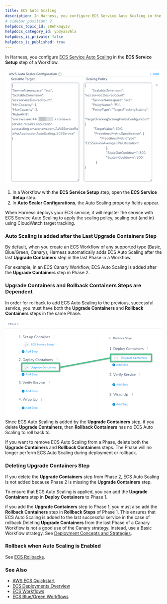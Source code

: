 ```yaml
---
title: ECS Auto Scaling
description: In Harness, you configure ECS Service Auto Scaling in the ECS Service Setup step of a Workflow. In a Workflow with the ECS Service Setup step, open the ECS Service Setup step. In Auto Scaler Configur…
# sidebar_position: 2
helpdocs_topic_id: 28ehkmqy3v
helpdocs_category_id: yp3yaavhla
helpdocs_is_private: false
helpdocs_is_published: true
---
```


In Harness, you configure [ECS Service Auto Scaling](https://docs.aws.amazon.com/AmazonECS/latest/developerguide/service-auto-scaling.html) in the **ECS Service Setup** step of a Workflow.

[![](./static/ecs-auto-scaling-00.png)
](./static/ecs-auto-scaling-00.png)
1. In a Workflow with the **ECS Service Setup** step, open the **ECS Service Setup** step.
2. In **Auto Scaler Configurations**, the Auto Scaling property fields appear.

When Harness deploys your ECS service, it will register the service with ECS Service Auto Scaling to apply the scaling policy, scaling out (and in) using CloudWatch target tracking.

### Auto Scaling is added after the Last Upgrade Containers Step

By default, when you create an ECS Workflow of any supported type (Basic, Blue/Green, Canary), Harness automatically adds ECS Auto Scaling after the last **Upgrade Containers** step in the last Phase in a Workflow.

For example, in an ECS Canary Workflow, ECS Auto Scaling is added after the **Upgrade Containers** step in Phase 2.

### Upgrade Containers and Rollback Containers Steps are Dependent

In order for rollback to add ECS Auto Scaling to the previous, successful service, you must have both the **Upgrade Containers** and **Rollback Containers** steps in the same Phase.

![](./static/ecs-auto-scaling-02.png)
Since ECS Auto Scaling is added by the **Upgrade Containers** step, if you delete **Upgrade Containers**, then **Rollback Containers** has no ECS Auto Scaling to roll back to.

If you want to remove ECS Auto Scaling from a Phase, delete both the **Upgrade Containers** and **Rollback Containers** steps. The Phase will no longer perform ECS Auto Scaling during deployment or rollback.

### Deleting Upgrade Containers Step

If you delete the **Upgrade Containers** step from Phase 2, ECS Auto Scaling is not added because Phase 2 is missing the **Upgrade Containers** step.

To ensure that ECS Auto Scaling is applied, you can add the **Upgrade Containers** step in **Deploy Containers** to Phase 1.

if you add the **Upgrade Containers** step to Phase 1, you must also add the **Rollback Containers** step in **Rollback Steps** of Phase 1. This ensures that ECS Auto Scaling is added to the last successful service in the case of rollback.Deleting **Upgrade Containers** from the last Phase of a Canary Workflow is not a good use of the Canary strategy. Instead, use a Basic Workflow strategy. See [Deployment Concepts and Strategies](../../../../continuous-delivery/concepts-cd/deployment-types/deployment-concepts-and-strategies.md).

### Rollback when Auto Scaling is Enabled

See [ECS Rollbacks](ecs-rollback.md).

### See Also

* [AWS ECS Quickstart](https://docs.harness.io/article/j39azkrevm-aws-ecs-deployments)
* [ECS Deployments Overview](../../../../continuous-delivery/aws-deployments/ecs-deployment/ecs-deployments-overview.md)
* [ECS Workflows](../../../../continuous-delivery/aws-deployments/ecs-deployment/ecs-workflows.md)
* [ECS Blue/Green Workflows](../../../../continuous-delivery/aws-deployments/ecs-deployment/ecs-blue-green-workflows.md)

